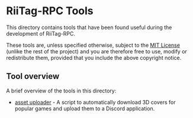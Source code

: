 # RiiTag-RPC Tools
This directory contains tools that have been found useful during the development of RiiTag-RPC.

These tools are, unless specified otherwise, subject to the [MIT License](LICENSE) (unlike the rest of the project) and
you are therefore free to use, modify or redistribute them, provided that you include the above copyright notice.

## Tool overview
A brief overview of the tools in this directory:

* [asset uploader](asset_uploader/) - A script to automatically download 3D covers
  for popular games and upload them to a Discord application.

